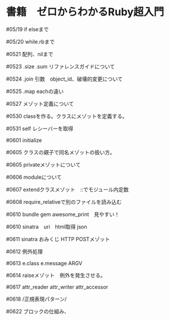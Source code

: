 # 書籍　ゼロからわかるRuby超入門

#05/19 if elseまで

#05/20 while.rbまで

#0521 配列、nilまで

#0523 .size .sum リファレンスガイドについて

#0524 .join 引数　object_id、破壊的変更について

#0525 .map eachの違い

#0527 メゾット定義について

#0530 classを作る。クラスにメゾットを定義する。

#0531 self レシーバーを取得

#0601 initialize

#0605 クラスの親子で同名メゾットの扱い方。

#0605 privateメゾットについて

#0606 moduleについて

#0607 extendクラスメゾット　::でモジュール内定数

#0608 require_relativeで別のファイルを読み込む

#0610 bundle gem awesome_print　見やすい！

#0610 sinatra　uri　html取得 json

#0611 sinatra おみくじ HTTP POSTメゾット

#0612 例外処理

#0613 e.class e.message ARGV 

#0614 raiseメゾット　例外を発生させる。

#0617 attr_reader attr_writer attr_accessor

#0618 /正規表現パターン/

#0622 ブロックの仕組み、

